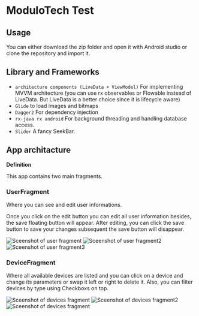 # ModuloTech Test

## Usage 

You can either download the zip folder and open it with Android studio or clone the repository and import it.


## Library and Frameworks

- `architecture components (LiveData + ViewModel)` For implementing MVVM architecture (you can use rx observables or Flowable instead of LiveData. But LiveData is a better choice since it is lifecycle aware)
- `Glide` to load images and bitmaps 
- `Dagger2` For dependency injection
- `rx-java rx android` For background threading and handling database access.
- `Slider` A fancy SeekBar.


## App architacture
**Definition**

This app contains two main fragments.

### UserFragment

Where you can see and edit user informations.

Once you click on the edit button you can edit all user information besides, the save floating button will appear.
After editing, you can click the save button to save your changes subsequent the save button will disappear.

![Sceenshot of user fragment](https://github.com/zinouzl/DaggerProject/blob/master/screenshots/capture_user_interface.PNG)
![Sceenshot of user fragment2](https://github.com/zinouzl/DaggerProject/blob/master/screenshots/time_user.PNG)
![Sceenshot of user fragment3](https://github.com/zinouzl/DaggerProject/blob/master/screenshots/user_save.PNG)



### DeviceFragment

Where all available devices are listed and you can click on a device and change its parameters or swap it left or right to delete it. 
Also, you can filter devices by type using Checkboxs on top.

![Sceenshot of devices fragment](https://github.com/zinouzl/DaggerProject/blob/master/screenshots/devices_view.PNG)
![Sceenshot of devices fragment2](https://github.com/zinouzl/DaggerProject/blob/master/screenshots/devices_light.PNG)
![Sceenshot of devices fragment](https://github.com/zinouzl/DaggerProject/blob/master/screenshots/devices_roller.PNG)




